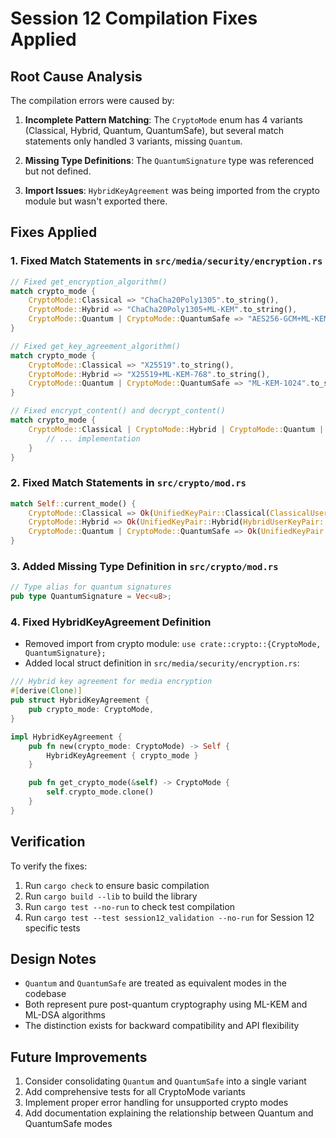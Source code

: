 # Session 12 Compilation Fixes Applied

## Root Cause Analysis

The compilation errors were caused by:

1. **Incomplete Pattern Matching**: The `CryptoMode` enum has 4 variants (Classical, Hybrid, Quantum, QuantumSafe), but several match statements only handled 3 variants, missing `Quantum`.

2. **Missing Type Definitions**: The `QuantumSignature` type was referenced but not defined.

3. **Import Issues**: `HybridKeyAgreement` was being imported from the crypto module but wasn't exported there.

## Fixes Applied

### 1. Fixed Match Statements in `src/media/security/encryption.rs`

```rust
// Fixed get_encryption_algorithm()
match crypto_mode {
    CryptoMode::Classical => "ChaCha20Poly1305".to_string(),
    CryptoMode::Hybrid => "ChaCha20Poly1305+ML-KEM".to_string(),
    CryptoMode::Quantum | CryptoMode::QuantumSafe => "AES256-GCM+ML-KEM+ML-DSA".to_string(),
}

// Fixed get_key_agreement_algorithm()
match crypto_mode {
    CryptoMode::Classical => "X25519".to_string(),
    CryptoMode::Hybrid => "X25519+ML-KEM-768".to_string(),
    CryptoMode::Quantum | CryptoMode::QuantumSafe => "ML-KEM-1024".to_string(),
}

// Fixed encrypt_content() and decrypt_content()
match crypto_mode {
    CryptoMode::Classical | CryptoMode::Hybrid | CryptoMode::Quantum | CryptoMode::QuantumSafe => {
        // ... implementation
    }
}
```

### 2. Fixed Match Statements in `src/crypto/mod.rs`

```rust
match Self::current_mode() {
    CryptoMode::Classical => Ok(UnifiedKeyPair::Classical(ClassicalUserKeyPair::generate())),
    CryptoMode::Hybrid => Ok(UnifiedKeyPair::Hybrid(HybridUserKeyPair::generate())),
    CryptoMode::Quantum | CryptoMode::QuantumSafe => Ok(UnifiedKeyPair::PostQuantum(PostQuantumUserKeyPair::generate())),
}
```

### 3. Added Missing Type Definition in `src/crypto/mod.rs`

```rust
// Type alias for quantum signatures
pub type QuantumSignature = Vec<u8>;
```

### 4. Fixed HybridKeyAgreement Definition

- Removed import from crypto module: `use crate::crypto::{CryptoMode, QuantumSignature};`
- Added local struct definition in `src/media/security/encryption.rs`:

```rust
/// Hybrid key agreement for media encryption
#[derive(Clone)]
pub struct HybridKeyAgreement {
    pub crypto_mode: CryptoMode,
}

impl HybridKeyAgreement {
    pub fn new(crypto_mode: CryptoMode) -> Self {
        HybridKeyAgreement { crypto_mode }
    }

    pub fn get_crypto_mode(&self) -> CryptoMode {
        self.crypto_mode.clone()
    }
}
```

## Verification

To verify the fixes:

1. Run `cargo check` to ensure basic compilation
2. Run `cargo build --lib` to build the library
3. Run `cargo test --no-run` to check test compilation
4. Run `cargo test --test session12_validation --no-run` for Session 12 specific tests

## Design Notes

- `Quantum` and `QuantumSafe` are treated as equivalent modes in the codebase
- Both represent pure post-quantum cryptography using ML-KEM and ML-DSA algorithms
- The distinction exists for backward compatibility and API flexibility

## Future Improvements

1. Consider consolidating `Quantum` and `QuantumSafe` into a single variant
2. Add comprehensive tests for all CryptoMode variants
3. Implement proper error handling for unsupported crypto modes
4. Add documentation explaining the relationship between Quantum and QuantumSafe modes
